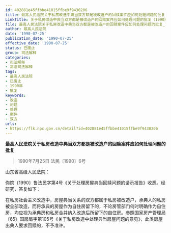```yaml
---
id: 402881e45ffbbe41015ffbe9f9430206
title: 最高人民法院关于私房改造中典当双方都是被改造户的回赎案件应如何处理问题的批复
LinkTitle: 关于私房改造中典当双方都是被改造户的回赎案件应如何处理问题的批复（1990）
file: 最高人民法院关于私房改造中典当双方都是被改造户的回赎案件应如何处理问题的批复_19900725_402881e45ffbbe41015ffbe9f9430206.docx
author: 最高人民法院
date: '1990-07-25'
publication_date: '1990-07-25'
effective_date: '1990-07-25'
status: 已废止
group: 司法解释
categories:
- 司法解释
- 高法司法解释
tags:
- 最高人民法院
- 已废止
- 1990年
- 批复
keywords:
- 改造
- 问题
- 处理
- 案件
- 双方
urls:
- https://flk.npc.gov.cn/detail?id=402881e45ffbbe41015ffbe9f9430206
---
```


**最高人民法院关于私房改造中典当双方都是被改造户的回赎案件应如何处理问题的批复**

> 1990年7月25日 法民〔1990〕6号

山东省高级人民法院：

你院〔1990〕鲁法民字第4号《关于处理房屋典当回赎问题的请示报告》收悉。经研究，答复如下：

在私房社会主义改造中，房屋典当关系的双方都属于私房被改造户，承典人的私房被全部改造，而将承典的房屋作为自住房留下的，不论房管部门何时明确作为自住房，均应视为承典房和私房合并纳入改造后所留下的自住房。参照国家房产管理局〔65〕国房局字第105号《关于私房改造中处理典当房屋问题的意见》，此类房屋出典人要求回赎的，不予准许。
